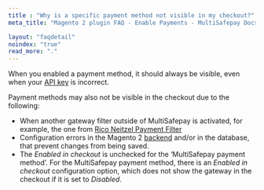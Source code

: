 ```yaml
---
title : "Why is a specific payment method not visible in my checkout?"
meta_title: "Magento 2 plugin FAQ - Enable Payments - MultiSafepay Docs"

layout: "faqdetail"
noindex: "true"
read_more: "."
---
```


When you enabled a payment method, it should always be visible, even when your [API key](/glossaries/multisafepay-glossary/#api-key) is incorrect.

Payment methods may also not be visible in the checkout due to the following:

- When another gateway filter outside of MultiSafepay is activated, for example, the one from [Rico Neitzel Payment Filter](https://github.com/riconeitzel/PaymentFilter)
- Configuration errors in the Magento 2 [backend](/glossaries/multisafepay-glossary/#backend) and/or in the database, that prevent changes from being saved.
- The _Enabled in checkout_ is unchecked for the ‘MultiSafepay payment method’. For the MultiSafepay payment method, there is an _Enabled in checkout_ configuration option, which does not show the gateway in the checkout if it is set to _Disabled_.	
